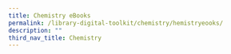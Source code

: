 ```yaml
---
title: Chemistry eBooks
permalink: /library-digital-toolkit/chemistry/hemistryeooks/
description: ""
third_nav_title: Chemistry
---
```

